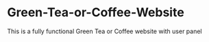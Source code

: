 # Green-Tea-or-Coffee-Website
This is a fully functional Green Tea or Coffee website with user panel
